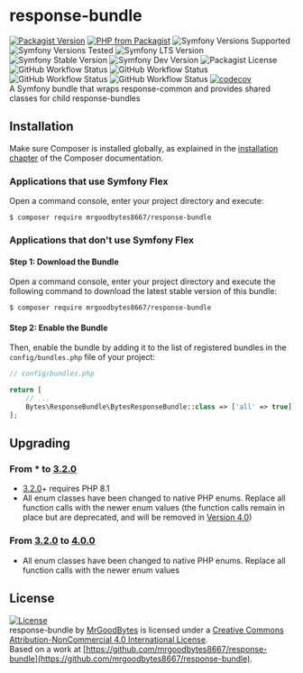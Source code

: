 # response-bundle
[![Packagist Version](https://img.shields.io/packagist/v/mrgoodbytes8667/response-bundle?logo=packagist&logoColor=FFF&style=flat)](https://packagist.org/packages/mrgoodbytes8667/response-bundle)
[![PHP from Packagist](https://img.shields.io/packagist/php-v/mrgoodbytes8667/response-bundle?logo=php&logoColor=FFF&style=flat)](https://packagist.org/packages/mrgoodbytes8667/response-bundle)
![Symfony Versions Supported](https://img.shields.io/endpoint?url=https%3A%2F%2Fshields.mrgoodbytes.dev%2Fshield%2Fsymfony%2F%255E6.2&logoColor=FFF&style=flat)
![Symfony Versions Tested](https://img.shields.io/endpoint?url=https%3A%2F%2Fshields.mrgoodbytes.dev%2Fshield%2Fsymfony-test%2F%253E%253D6.2%2520%253C7.0&logoColor=FFF&style=flat)
![Symfony LTS Version](https://img.shields.io/endpoint?url=https%3A%2F%2Fshields.mrgoodbytes.dev%2Fshield%2Flts%2F%255E6.2&logoColor=FFF&style=flat)
![Symfony Stable Version](https://img.shields.io/endpoint?url=https%3A%2F%2Fshields.mrgoodbytes.dev%2Fshield%2Fstable%2F%255E6.2&logoColor=FFF&style=flat)
![Symfony Dev Version](https://img.shields.io/endpoint?url=https%3A%2F%2Fshields.mrgoodbytes.dev%2Fshield%2Fdev%2F%255E6.2&logoColor=FFF&style=flat)
![Packagist License](https://img.shields.io/packagist/l/mrgoodbytes8667/response-bundle?logo=creative-commons&logoColor=FFF&style=flat)
![GitHub Workflow Status](https://img.shields.io/github/actions/workflow/status/mrgoodbytes8667/response-bundle/release.yml?label=stable&logo=github&logoColor=FFF&style=flat)
![GitHub Workflow Status](https://img.shields.io/github/actions/workflow/status/mrgoodbytes8667/response-bundle/run-tests.yml?logo=github&logoColor=FFF&style=flat)
![GitHub Workflow Status](https://img.shields.io/github/actions/workflow/status/mrgoodbytes8667/response-bundle/run-tests-by-version.yml?logo=github&logoColor=FFF&style=flat)
![GitHub Workflow Status](https://img.shields.io/github/actions/workflow/status/mrgoodbytes8667/response-bundle/code-coverage.yml?logo=github&logoColor=FFF&style=flat)
[![codecov](https://img.shields.io/codecov/c/github/mrgoodbytes8667/response-bundle/5.4?logo=codecov&logoColor=FFF&style=flat)](https://codecov.io/gh/mrgoodbytes8667/response-bundle)  
A Symfony bundle that wraps response-common and provides shared classes for child response-bundles

## Installation

Make sure Composer is installed globally, as explained in the
[installation chapter](https://getcomposer.org/doc/00-intro.md)
of the Composer documentation.

### Applications that use Symfony Flex

Open a command console, enter your project directory and execute:

```console
$ composer require mrgoodbytes8667/response-bundle
```

### Applications that don't use Symfony Flex

#### Step 1: Download the Bundle

Open a command console, enter your project directory and execute the
following command to download the latest stable version of this bundle:

```console
$ composer require mrgoodbytes8667/response-bundle
```

#### Step 2: Enable the Bundle

Then, enable the bundle by adding it to the list of registered bundles
in the `config/bundles.php` file of your project:

```php
// config/bundles.php

return [
    // ...
    Bytes\ResponseBundle\BytesResponseBundle::class => ['all' => true],
];
```

## Upgrading
### From * to [3.2.0](https://github.com/mrgoodbytes8667/response-bundle/releases/tag/v3.2.0)
- [3.2.0](https://github.com/mrgoodbytes8667/response-bundle/releases/tag/v3.2.0)+ requires PHP 8.1
- All enum classes have been changed to native PHP enums. Replace all function calls with the newer enum values (the 
function calls remain in place but are deprecated, and will be removed in
[Version 4.0](https://github.com/mrgoodbytes8667/response-bundle/releases/tag/v4.0.0))
### From [3.2.0](https://github.com/mrgoodbytes8667/response-bundle/releases/tag/v3.2.0) to [4.0.0](https://github.com/mrgoodbytes8667/response-bundle/releases/tag/v4.0.0)
- All enum classes have been changed to native PHP enums. Replace all function calls with the newer enum values

## License
[![License](https://i.creativecommons.org/l/by-nc/4.0/88x31.png)]("http://creativecommons.org/licenses/by-nc/4.0/)  
response-bundle by [MrGoodBytes](https://www.mrgoodbytes.dev) is licensed under a
[Creative Commons Attribution-NonCommercial 4.0 International License](http://creativecommons.org/licenses/by-nc/4.0/).  
Based on a work at [https://github.com/mrgoodbytes8667/response-bundle](https://github.com/mrgoodbytes8667/response-bundle).
